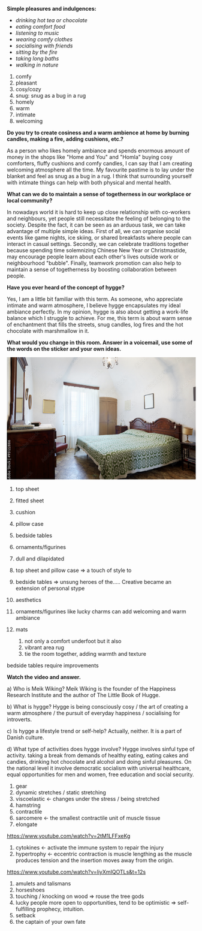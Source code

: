 
**Simple pleasures and indulgences:**
- _drinking hot tea or chocolate_
- _eating comfort food_
- _listening to music_
- _wearing comfy clothes_
- _socialising with friends_
- _sitting by the fire_
- _taking long baths_
- _walking in nature_

1. comfy
2. pleasant
3. cosy/cozy
4. snug: snug as a bug in a rug
5. homely
6. warm
7. intimate
8. welcoming

**Do you try to create cosiness and a warm ambience at home by burning candles, making a fire, adding cushions, etc.?**

As a person who likes homely ambiance and spends enormous amount of money in the shops like "Home and You" and "Homla" buying cosy comforters, fluffy cushions and comfy candles, I can say that I am creating welcoming atmosphere all the time. My favourite pastime is to lay under the blanket and feel as snug as a bug in a rug. I think that surrounding yourself with intimate things can help with both physical and mental health.

**What can we do to maintain a sense of togetherness in our workplace or local community?**

In nowadays world it is hard to keep up close relationship with co-workers and neighbours, yet people still necessitate the feeling of belonging to the society. Despite the fact, it can be seen as an arduous task, we can take advantage of multiple simple ideas. First of all, we can organise social events like game nights, ice skiing, or shared breakfasts where people can interact in casual settings. Secondly, we can celebrate traditions together because spending time solemnizing Chinese New Year or Christmastide, may encourage people learn about each other's lives outside work or neighbourhood "bubble". Finally, teamwork promotion can also help to maintain a sense of togetherness by boosting collaboration between people.

**Have you ever heard of the concept of hygge?**

Yes, I am a little bit familiar with this term. As someone, who appreciate intimate and warm atmosphere, I believe hygge encapsulates my ideal ambiance perfectly. In my opinion, hygge is also about getting a work-life balance which I struggle to achieve. For me, this term is about warm sense of enchantment that fills the streets, snug candles, log fires and the hot chocolate with marshmallow in it. 

**What would you change in this room. Answer in a voicemail, use some of the words on the sticker and your own ideas.**

![Pasted image 20231216231644](../../_Attachments/Pasted%20image%2020231216231644.png)

1. top sheet
2. fitted sheet
3. cushion
4. pillow case
5. bedside tables
6. ornaments/figurines

1. dull and dilapidated
2. top sheet and pillow case => a touch of style to 
5. bedside tables => unsung heroes of the..... Creative became an extension of personal stype
6. aesthetics
7. ornaments/figurines like lucky charms can add welcoming and warm ambiance
8. mats
	1. not only a comfort underfoot but it also 
	2. vibrant area rug
	3. tie the room together, adding warmth and texture

bedside tables require improvements 

**Watch the video and answer.**

a) Who is Meik Wiking? Meik Wiking is the founder of the Happiness Research Institute and the author of The Little Book of Hugge. 

b) What is hygge? Hygge is being consciously cosy / the art of creating a warm atmosphere / the pursuit of everyday happiness / socialising for introverts.

c) Is hygge a lifestyle trend or self-help? Actually, neither. It is a part of Danish culture.

d) What type of activities does hygge involve? Hygge involves sinful type of activity. taking a break from demands of healthy eating, eating cakes and candies, drinking hot chocolate and alcohol and doing sinful pleasures. On the national level it involve democratic socialism with universal healthcare, equal opportunities for men and women, free education and social security. 

1. gear
2. dynamic stretches / static stretching
3. viscoelastic <- changes under the stress / being stretched
4. hamstring
5. contractile
6. sarcomere <- the smallest contractile unit of muscle tissue
7. elongate

https://www.youtube.com/watch?v=2tM1LFFxeKg

1. cytokines <- activate the immune system to repair the injury
2. hypertrophy <- eccentric contraction is muscle lengthing as the muscle produces tension and the insertion moves away from the origin.

https://www.youtube.com/watch?v=liyXmIQOTLs&t=12s

1. amulets and talismans
2. horseshoes 
3. touching / knocking on wood => rouse the tree gods
4. lucky people more open to opportunities, tend to be optimistic => self-fulfilling prophecy, intuition. 
5. setback
6. the captain of your own fate